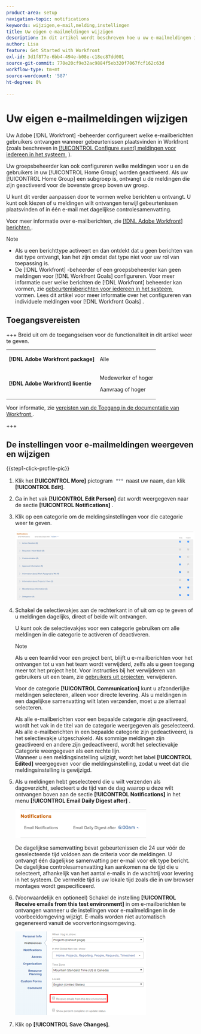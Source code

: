```yaml
---
product-area: setup
navigation-topic: notifications
keywords: wijzigen,e-mail,melding,instellingen
title: Uw eigen e-mailmeldingen wijzigen
description: In dit artikel wordt beschreven hoe u uw e-mailmeldingen in uw gebruikersprofiel kunt beheren.
author: Lisa
feature: Get Started with Workfront
exl-id: 3d1f877e-6bb4-494e-b08e-c18ec87dd001
source-git-commit: 770e20cf9e32ac9884f5eb320f7067fcf162c63d
workflow-type: tm+mt
source-wordcount: '587'
ht-degree: 0%

---
```


# Uw eigen e-mailmeldingen wijzigen

<!-- Audited: 1/2024 -->

Uw Adobe [!DNL Workfront] -beheerder configureert welke e-mailberichten gebruikers ontvangen wanneer gebeurtenissen plaatsvinden in Workfront (zoals beschreven in [[!UICONTROL Configure event] meldingen voor iedereen in het systeem &#x200B;](../../administration-and-setup/manage-workfront/emails/configure-event-notifications-for-everyone-in-the-system.md) ).

Uw groepsbeheerder kan ook configureren welke meldingen voor u en de gebruikers in uw [!UICONTROL Home Group] worden geactiveerd. Als uw [!UICONTROL Home Group] een subgroep is, ontvangt u de meldingen die zijn geactiveerd voor de bovenste groep boven uw groep.

U kunt dit verder aanpassen door te vormen welke berichten u ontvangt. U kunt ook kiezen of u meldingen wilt ontvangen terwijl gebeurtenissen plaatsvinden of in één e-mail met dagelijkse controlesamenvatting.

Voor meer informatie over e-mailberichten, zie [[!DNL Adobe Workfront]  berichten &#x200B;](../../workfront-basics/using-notifications/wf-notifications.md).

>[!NOTE]
>
>* Als u een berichttype activeert en dan ontdekt dat u geen berichten van dat type ontvangt, kan het zijn omdat dat type niet voor uw rol van toepassing is.
>* De [!DNL Workfront] -beheerder of een groepsbeheerder kan geen meldingen voor [!DNL Workfront Goals] configureren. Voor meer informatie over welke berichten de [!DNL Workfront] beheerder kan vormen, zie [&#x200B; gebeurtenisberichten voor iedereen in het systeem &#x200B;](../../administration-and-setup/manage-workfront/emails/configure-event-notifications-for-everyone-in-the-system.md) vormen. Lees dit artikel voor meer informatie over het configureren van individuele meldingen voor [!DNL Workfront Goals] .
>

## Toegangsvereisten

+++ Breid uit om de toegangseisen voor de functionaliteit in dit artikel weer te geven.

<table style="table-layout:auto"> 
 <col> 
 </col> 
 <col> 
 </col> 
 <tbody> 
  <tr> 
   <td role="rowheader"><strong>[!DNL Adobe Workfront package]</strong></td> 
   <td> <p>Alle</p> </td> 
  </tr> 
  <tr> 
   <td role="rowheader"><strong>[!DNL Adobe Workfront] licentie</strong></td> 
   <td> <p>Medewerker of hoger</p>
   <p>Aanvraag of hoger</p>
   </td> 
  </tr> 
 </tbody> 
</table>

Voor informatie, zie [&#x200B; vereisten van de Toegang in de documentatie van Workfront &#x200B;](/help/quicksilver/administration-and-setup/add-users/access-levels-and-object-permissions/access-level-requirements-in-documentation.md).

+++

## De instellingen voor e-mailmeldingen weergeven en wijzigen

{{step1-click-profile-pic}}

1. Klik het **[!UICONTROL More]** pictogram ![&#x200B; Meer pictogram &#x200B;](assets/more-icon.png) naast uw naam, dan klik **[!UICONTROL Edit]**.

1. Ga in het vak **[!UICONTROL Edit Person]** dat wordt weergegeven naar de sectie **[!UICONTROL Notifications]** .

1. Klik op een categorie om de meldingsinstellingen voor die categorie weer te geven.

   ![&#x200B; Mijn profielberichten &#x200B;](assets/my-profile-notifications.png)

1. Schakel de selectievakjes aan de rechterkant in of uit om op te geven of u meldingen dagelijks, direct of beide wilt ontvangen.

   U kunt ook de selectievakjes voor een categorie gebruiken om alle meldingen in die categorie te activeren of deactiveren.

   >[!NOTE]
   >
   >Als u een teamlid voor een project bent, blijft u e-mailberichten voor het ontvangen tot u van het team wordt verwijderd, zelfs als u geen toegang meer tot het project hebt. Voor instructies bij het verwijderen van gebruikers uit een team, zie [&#x200B; gebruikers uit projecten &#x200B;](../../manage-work/projects/manage-projects/remove-users-from-projects.md) verwijderen.

   Voor de categorie **[!UICONTROL Communication]** kunt u afzonderlijke meldingen selecteren, alleen voor directe levering. Als u meldingen in een dagelijkse samenvatting wilt laten verzenden, moet u ze allemaal selecteren.

   Als alle e-mailberichten voor een bepaalde categorie zijn geactiveerd, wordt het vak in de titel van de categorie weergegeven als geselecteerd. Als alle e-mailberichten in een bepaalde categorie zijn gedeactiveerd, is het selectievakje uitgeschakeld. Als sommige meldingen zijn geactiveerd en andere zijn gedeactiveerd, wordt het selectievakje Categorie weergegeven als een rechte lijn.\
   Wanneer u een meldingsinstelling wijzigt, wordt het label **[!UICONTROL Edited]** weergegeven voor die meldingsinstelling, zodat u weet dat die meldingsinstelling is gewijzigd.

1. Als u meldingen hebt geselecteerd die u wilt verzenden als dagoverzicht, selecteert u de tijd van de dag waarop u deze wilt ontvangen boven aan de sectie **[!UICONTROL Notifications]** in het menu **[!UICONTROL Email Daily Digest after]** .

   ![&#x200B; Dagelijkse Samenvatting kiest tijd van dag &#x200B;](assets/digest-time-stamp-my-settings-350x78.png)

   De dagelijkse samenvatting bevat gebeurtenissen die 24 uur vóór de geselecteerde tijd voldoen aan de criteria voor de meldingen. U ontvangt één dagelijkse samenvatting per e-mail voor elk type bericht.\
   De dagelijkse controlesamenvatting kan aankomen na de tijd die u selecteert, afhankelijk van het aantal e-mails in de wachtrij voor levering in het systeem. De vermelde tijd is uw lokale tijd zoals die in uw browser montages wordt gespecificeerd.

1. (Voorwaardelijk en optioneel) Schakel de instelling **[!UICONTROL Receive emails from this test environment]** in om e-mailberichten te ontvangen wanneer u de instellingen voor e-mailmeldingen in de voorbeeldomgeving wijzigt. E-mails worden niet automatisch gegenereerd vanuit de voorvertoningsomgeving.

   ![&#x200B; ontvang e-mails van sndbox &#x200B;](assets/receive-emails-from-sandbox-setting-edit-350x223.png)

1. Klik op **[!UICONTROL Save Changes]**.
